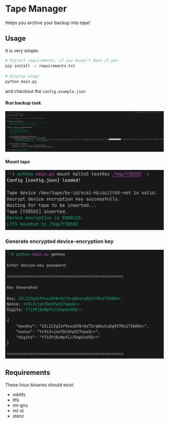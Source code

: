 # Tape Manager

Helps you archive your backup into tape!

## Usage

It is very simple.

```bash
# Install requirements, if you haven't done it yet.
pip install -r requirements.txt

# Display usage
python main.py
```

and checkout the ``config.example.json``  

#### Run backup task
![run_backup_task](imgs/run_backup_task.png)

#### Mount tape
![mount_tape](imgs/mount_tape.png)

### Generate encrypted device-encryption key
![enc_key](imgs/enc_key.png)

## Requirements

These linux binaries should exist:
- mkltfs
- ltfs
- mt-gnu
- mt-st
- stenc
